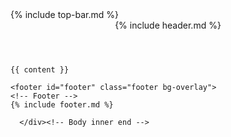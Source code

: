 <!DOCTYPE html>
<html>
<head>
  <meta charset="utf-8">
  <meta name="viewport" content="width=device-width, initial-scale=1.0">
  <title>{{ page.title }}</title>
  <meta name="description" content="{{ page.description }}">
    <!-- Bootstrap -->
  <link rel="stylesheet" href="/plugins/bootstrap/bootstrap.min.css">
  <!-- FontAwesome -->
  <link rel="stylesheet" href="/plugins/fontawesome/css/all.min.css">
  <!-- Animation -->
  <link rel="stylesheet" href="/plugins/animate-css/animate.css">
  <!-- slick Carousel -->
  <link rel="stylesheet" href="/plugins/slick/slick.css">
  <link rel="stylesheet" href="/plugins/slick/slick-theme.css">
  <!-- Colorbox -->
  <link rel="stylesheet" href="/plugins/colorbox/colorbox.css">
  <!-- Template styles-->
  <link rel="stylesheet" href="/css/style.css">
  <!-- Favicon -->
  <link rel="icon" href="favicon.png">
  <!-- Other meta tags -->
  <meta property="og:title" content="{{ page.og_title }}">
  <meta property="og:description" content="{{ page.og_description }}">
  <meta property="og:image" content="{{ page.og_image | absolute_url }}">
  <!-- Other OG tags -->
</head>
<body>
<div class="body-inner">
    <!-- Topbar -->
    {% include top-bar.md %}
    <!-- Header navigation menu -->
  <header id="header" class="header-two">
    {% include header.md %}
  </header>
   
  <!-- Content -->
  
    {{ content }}
   
    <footer id="footer" class="footer bg-overlay">
    <!-- Footer -->
    {% include footer.md %}
   </footer>


   
  <!-- initialize jQuery Library -->
  <script src="/plugins/jQuery/jquery.min.js"></script>
  <!-- Bootstrap jQuery -->
  <script src="/plugins/bootstrap/bootstrap.min.js" defer></script>
  <!-- Slick Carousel -->
  <script src="/plugins/slick/slick.min.js"></script>
  <script src="/plugins/slick/slick-animation.min.js"></script>
  <!-- Color box -->
  <script src="/plugins/colorbox/jquery.colorbox.js"></script>
  <!-- shuffle -->
  <script src="/plugins/shuffle/shuffle.min.js" defer></script>


  <!-- Google Map API Key-->
  <script src="" defer></script>
  <!-- Google Map Plugin-->
  <script src="/plugins/google-map/map.js" defer></script>

  <!-- Template custom -->
  <script src="/js/script.js"></script>
      </div><!-- Body inner end -->
</body>
</html>
